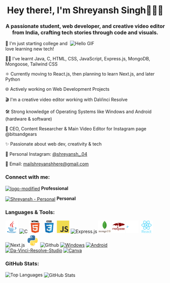 <h1 style="text-align: center;">Hey there!, I'm Shreyansh Singh👨🏻‍💻</h1>
<h3 style="text-align: center;">A passionate student, web developer, and creative video editor from India, crafting tech stories through code and visuals.</h3>
<img src="https://media.giphy.com/media/K5kfQExKk731K/giphy.gif" width="300px" align="right" alt="Hello GIF">

🌱 I'm just starting college and love learning new tech!

👨‍💻 I've learnt Java, C, HTML, CSS, JavaScript, Express.js, MongoDB, Mongoose, Tailwind CSS

⚛️ Currently moving to React.js, then planning to learn Next.js, and later Python

🌐 Actively working on Web Development Projects

🎬 I'm a creative video editor working with DaVinci Resolve

🛠️ Strong knowledge of Operating Systems like Windows and Android (hardware & software)

🚀 CEO, Content Researcher & Main Video Editor for Instagram page @bitsandgears

✨ Passionate about web dev, creativity & tech

📱 Personal Instagram: <a href="https://www.instagram.com/shreyansh_.04/" target="_blank">@shreyansh_.04</a>

📧 Email: <a href="mailto:mailshreyanshhere@gmail.com" target="_blank">mailshreyanshhere@gmail.com</a>

<h3 align="left">Connect with me:</h3>
<p align="left">
<a href="https://www.instagram.com/bitsandgears/" target="_blank"><a href="https://ibb.co/Z1RFbJqp"><img  align="center"src="https://i.ibb.co/HpLb925f/logo-modified.png" alt="logo-modified" border="0" height="30" width="30"></a></a> <strong>Professional</strong>
</p>
<p align="left" style="margin-top: 10px;">
<a href="https://www.instagram.com/shreyansh_.04/" target="_blank"><img align="center" src="https://upload.wikimedia.org/wikipedia/commons/thumb/a/a5/Instagram_icon.png/2048px-Instagram_icon.png" alt="Shreyansh - Personal" height="30" width="30" /></a> <strong>Personal</strong>
</p>

<h3 align="left">Languages & Tools:</h3>
<p align="left">
  <img src="https://raw.githubusercontent.com/devicons/devicon/master/icons/java/java-original.svg" alt="Java" width="40" height="40"/>
  <img src="https://upload.wikimedia.org/wikipedia/commons/1/18/C_Programming_Language.svg" alt="C" width="40" height="40"/>
  <img src="https://raw.githubusercontent.com/devicons/devicon/master/icons/html5/html5-original-wordmark.svg" alt="HTML5" width="40" height="40"/>
  <img src="https://raw.githubusercontent.com/devicons/devicon/master/icons/css3/css3-original-wordmark.svg" alt="CSS3" width="40" height="40"/>
  <img src="https://raw.githubusercontent.com/devicons/devicon/master/icons/javascript/javascript-original.svg" alt="JavaScript" width="40" height="40"/>
  <img src="https://skillicons.dev/icons?i=express" alt="Express.js" width="40" height="40"/>
  <img src="https://raw.githubusercontent.com/devicons/devicon/master/icons/mongodb/mongodb-original-wordmark.svg" alt="MongoDB" width="40" height="40"/>
  <img src="https://raw.githubusercontent.com/devicons/devicon/master/icons/mongoose/mongoose-original-wordmark.svg" alt="Mongoose" width="40" height="40"/>
  <img src="https://raw.githubusercontent.com/devicons/devicon/master/icons/tailwindcss/tailwindcss-original-wordmark.svg" alt="Tailwind CSS" width="40" height="40"/>
  <img src="https://raw.githubusercontent.com/devicons/devicon/master/icons/react/react-original-wordmark.svg" alt="React.js" width="40" height="40"/>
  <img src="https://cdn.jsdelivr.net/gh/devicons/devicon/icons/nextjs/nextjs-original.svg" alt="Next.js" width="40" height="40"/>
  <img src="https://raw.githubusercontent.com/devicons/devicon/master/icons/python/python-original.svg" alt="Python" width="40" height="40"/>
  <img src="https://skillicons.dev/icons?i=github" alt="Github" width="40" height="40"/>
<a href="https://imgbb.com/"><img src="https://i.ibb.co/b5f67rzg/dgkrji2-dcceb33c-b702-4613-9c87-84295aa358c4.png" alt="Windows" border="0" width="45" height="45"></a>
  <a href="https://ibb.co/B2W0DSXV"><img src="https://i.ibb.co/Zz4qskn6/and-modified.png" alt="Android" border="0" width="40" height="40"></a>
  <a href="https://ibb.co/RTrPJVF9"><img src="https://i.ibb.co/GQYkrb60/Da-Vinci-Resolve-Studio.png" alt="Da-Vinci-Resolve-Studio" border="0" width="40" height="40"></a>
  <a href="https://imgbb.com/"><img src="https://i.ibb.co/0y5hdfzq/105837515.png" alt="Canva" border="0" width="40" height="40"></a>
</p>

<h3 align="left">GitHub Stats:</h3>
<p>
<img align="left" src="https://github-readme-stats.vercel.app/api/top-langs?username=syncshreyansh&show_icons=true&locale=en&layout=compact" alt="Top Languages" />
</p>
<p>
&nbsp;<img align="center" src="https://github-readme-stats.vercel.app/api?username=syncshreyansh&show_icons=true&locale=en" alt="GitHub Stats" />
</p>
